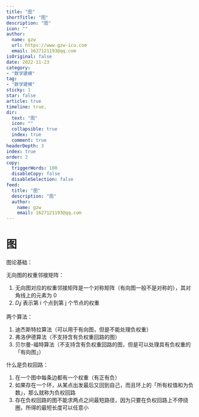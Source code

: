 ```yaml
---
title: "图"
shortTitle: "图"
description: "图"
icon: ""
author: 
  name: gzw
  url: https://www.gzw-icu.com
  email: 1627121193@qq.com
isOriginal: false
date: 2022-11-23
category: 
- "数学建模"
tag:
- "数学建模"
sticky: 1
star: false
article: true
timeline: true,
dir:
  text: "图"
  icon: ""
  collapsible: true
  index: true
  comment: true
headerDepth: 3
index: true
order: 2
copy:
  triggerWords: 100
  disableCopy: false
  disableSelection: false
feed:
  title: "图"
  description: "图"
  author:
    name: gzw
    email: 1627121193@qq.com
---
```


# 图

图论基础：

无向图的权重邻接矩阵：

1. 无向图对应的权重邻接矩阵是一个对称矩阵（有向图一般不是对称的），其对角线上的元素为 0
2. $D_ij$  表示第 i 个点到第 j 个节点的权重



两个算法：

1. 迪杰斯特拉算法（可以用于有向图，但是不能处理负权重）
2. 弗洛伊德算法（不支持含有负权重回路的图）
3. 贝尔曼-福特算法（不支持含有负权重回路的图，但是可以处理具有负权重的「有向图」）



什么是负权回路：

1. 在一个图中每条边都有一个权重（有正有负）
2. 如果存在一个环，从某点出发最后又回到自己，而且环上的「所有权值和为负数」，那么就称为负权回路
3. 存在负权回路的图不能求两点之间最短路径，因为只要在负权回路上不停绕圈，所得的最短长度可以任意小